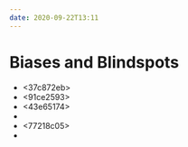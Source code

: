 ```yaml
---
date: 2020-09-22T13:11
---
```


# Biases and Blindspots

- <37c872eb>
- <91ce2593>
- <43e65174>
- <d0cf5a3d>
- <77218c05>
- <d37294ef>
